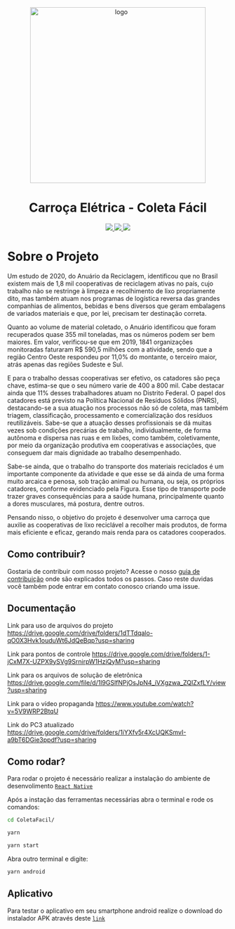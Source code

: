 <div align="center">
  <img src="https://user-images.githubusercontent.com/18038966/132580877-b430fc4d-6a69-417b-a076-8453de0fd8a5.png" alt="logo" width="400px">
</div>

<h1 align="center">Carroça Elétrica - Coleta Fácil </h1>
<p align="center">
<a href="https://opensource.org/licenses/gpl-3.0.html">
  <img src="https://img.shields.io/badge/License-MIT-blue.svg">
</a>
<a href="https://open.vscode.dev/LGomees/PI2-Carroca-Eletrica">
  <img src="https://open.vscode.dev/badges/open-in-vscode.svg">
</a>
<a href="https://nodejs.org/en/blog/release/v14.18.1/">
  <img src="https://img.shields.io/badge/node-14.18.1-brightgreen.svg">
</a>
</p>

# Sobre o Projeto

Um estudo de 2020, do Anuário da Reciclagem, identificou que no Brasil existem mais de 1,8 mil cooperativas de reciclagem ativas no país, cujo trabalho não se restringe à limpeza e recolhimento de lixo propriamente dito, mas também atuam nos programas de logística reversa das grandes companhias de alimentos, bebidas e bens diversos que geram embalagens de variados materiais e que, por lei, precisam ter destinação correta.

Quanto ao volume de material coletado, o Anuário identificou que foram recuperados quase 355 mil toneladas, mas os números podem ser bem maiores. Em valor, verificou-se que em 2019, 1841 organizações monitoradas faturaram R\$ 590,5 milhões com a atividade, sendo que a região Centro Oeste respondeu por 11,0\% do montante, o terceiro maior, atrás apenas das regiões Sudeste e Sul.

E para o trabalho dessas cooperativas ser efetivo, os catadores são peça chave, estima-se que o seu número varie de 400 a 800 mil. Cabe destacar ainda que 11% desses trabalhadores atuam no Distrito Federal. O papel dos catadores está previsto na Política Nacional de Resíduos Sólidos (PNRS), destacando-se a sua atuação nos processos não só de coleta, mas também triagem, classificação, processamento e comercialização dos resíduos reutilizáveis. Sabe-se que a atuação desses profissionais se dá muitas vezes sob condições precárias de trabalho, individualmente, de forma autônoma e dispersa nas ruas e em lixões, como também, coletivamente, por meio da organização produtiva em cooperativas e associações, que conseguem dar mais dignidade ao trabalho desempenhado.

Sabe-se ainda, que o trabalho do transporte dos materiais reciclados é um importante componente da atividade e que esse se dá ainda de uma forma muito arcaica e penosa, sob tração animal ou humana, ou seja, os próprios catadores, conforme evidenciado pela Figura. Esse tipo de transporte pode trazer graves consequências para a saúde humana, principalmente quanto a dores musculares, má postura, dentre outros.

Pensando nisso, o objetivo do projeto é desenvolver uma carroça que auxilie as cooperativas de lixo reciclável a recolher mais produtos, de forma mais eficiente e eficaz, gerando mais renda para os catadores cooperados.

## Como contribuir?

Gostaria de contribuir com nosso projeto? Acesse o nosso [guia de contribuição]() onde são explicados todos os passos.
Caso reste duvidas você também pode entrar em contato conosco criando uma issue.

## Documentação

Link para uso de arquivos do projeto
https://drive.google.com/drive/folders/1dTTdqalo-qO0X3Hvk1ouduWt6JdQeBqp?usp=sharing

Link para pontos de controle 
https://drive.google.com/drive/folders/1-jCxM7X-UZPX9ySVg9SrnirpW1HziQyM?usp=sharing

Link para os arquivos de solução de eletrônica
https://drive.google.com/file/d/1l9GSlfNPjOsJpN4_iVXgzwa_ZQIZxfLY/view?usp=sharing

Link para o vídeo propaganda 
https://www.youtube.com/watch?v=5V9WRP2BtqU

Link do PC3 atualizado
https://drive.google.com/drive/folders/1iYXfv5r4XcUQKSmvI-a9bT6DGie3ppdf?usp=sharing




## Como rodar?

Para rodar o projeto é necessário realizar a instalação do ambiente de desenvolimento [`React Native`](https://reactnative.dev/docs/environment-setup)

Após a instação das ferramentas necessárias abra o terminal e rode os comandos:

```bash
cd ColetaFacil/
```

```bash
yarn
```

```bash
yarn start
```

Abra outro terminal e digite:

```bash
yarn android
```

## Aplicativo

Para testar o aplicativo em seu smartphone android realize o download do instalador APK através deste [`link`]()
